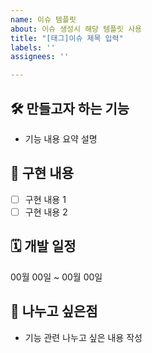 ```yaml
---
name: 이슈 템플릿
about: 이슈 생성시 해당 템플릿 사용
title: "[태그]이슈 제목 입력"
labels: ''
assignees: ''

---
```


## 🛠️ 만들고자 하는 기능
- 기능 내용 요약 설명

## 📝 구현 내용
- [ ] 구현 내용 1
- [ ] 구현 내용 2

## 🗓️ 개발 일정
00월 00일 ~ 00월 00일

## 🌱 나누고 싶은점
- 기능 관련 나누고 싶은 내용 작성
